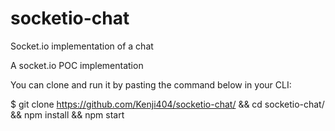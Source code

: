 # socketio-chat
Socket.io implementation of a chat


A socket.io POC implementation

You can clone and run it by pasting the command below in your CLI:

$ git clone https://github.com/Kenji404/socketio-chat/ && cd socketio-chat/ && npm install && npm start
